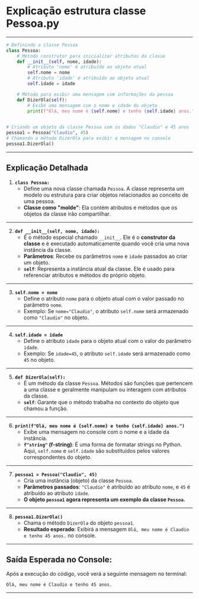 # Explicação estrutura classe Pessoa.py

---

```python
# Definindo a classe Pessoa
class Pessoa:
    # Método construtor para inicializar atributos da classe
    def __init__(self, nome, idade):
        # Atributo 'nome' é atribuído ao objeto atual
        self.nome = nome
        # Atributo 'idade' é atribuído ao objeto atual
        self.idade = idade

    # Método para exibir uma mensagem com informações da pessoa
    def DizerOla(self):
        # Exibe uma mensagem com o nome e idade do objeto
        print(f"Olá, meu nome é {self.nome} e tenho {self.idade} anos.")
    

# Criando um objeto da classe Pessoa com os dados "Claudio" e 45 anos
pessoa1 = Pessoa("Claudio", 45)
# Chamando o método DizerOla para exibir a mensagem no console
pessoa1.DizerOla()
```

---

## Explicação Detalhada

1. **`class Pessoa:`**
   - Define uma nova classe chamada `Pessoa`. A classe representa um modelo ou estrutura para criar objetos relacionados ao conceito de uma pessoa.
   - **Classe como "molde"**: Ela contém atributos e métodos que os objetos da classe irão compartilhar.

---

2. **`def __init__(self, nome, idade):`**
   - É o método especial chamado `__init__`. Ele é o **construtor da classe** e é executado automaticamente quando você cria uma nova instância da classe.
   - **Parâmetros**: Recebe os parâmetros `nome` e `idade` passados ao criar um objeto.
   - **`self`**: Representa a instância atual da classe. Ele é usado para referenciar atributos e métodos do próprio objeto.

---

3. **`self.nome = nome`**
   - Define o atributo `nome` para o objeto atual com o valor passado no parâmetro `nome`.
   - Exemplo: Se `nome="Claudio"`, o atributo `self.nome` será armazenado como `"Claudio"` no objeto.

---

4. **`self.idade = idade`**
   - Define o atributo `idade` para o objeto atual com o valor do parâmetro `idade`.
   - Exemplo: Se `idade=45`, o atributo `self.idade` será armazenado como `45` no objeto.

---

5. **`def DizerOla(self):`**
   - É um método da classe `Pessoa`. Métodos são funções que pertencem a uma classe e geralmente manipulam ou interagem com atributos da classe.
   - **`self`**: Garante que o método trabalha no contexto do objeto que chamou a função.

---

6. **`print(f"Olá, meu nome é {self.nome} e tenho {self.idade} anos.")`**
   - Exibe uma mensagem no console com o nome e a idade da instância.
   - **`f"string"` (f-string)**: É uma forma de formatar strings no Python. Aqui, `self.nome` e `self.idade` são substituídos pelos valores correspondentes do objeto.

---

7. **`pessoa1 = Pessoa("Claudio", 45)`**
   - Cria uma instância (objeto) da classe `Pessoa`.
   - **Parâmetros passados**: `"Claudio"` é atribuído ao atributo `nome`, e `45` é atribuído ao atributo `idade`.
   - **O objeto `pessoa1` agora representa um exemplo da classe `Pessoa`.**

---

8. **`pessoa1.DizerOla()`**
   - Chama o método `DizerOla` do objeto `pessoa1`.
   - **Resultado esperado**: Exibirá a mensagem `Olá, meu nome é Claudio e tenho 45 anos.` no console.

---

## Saída Esperada no Console:
Após a execução do código, você verá a seguinte mensagem no terminal:

```
Olá, meu nome é Claudio e tenho 45 anos.
```

---

